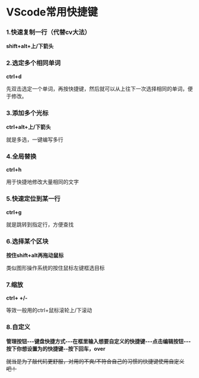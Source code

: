 # VScode常用快捷键

### 1.快速复制一行（代替cv大法）

**shift+alt+上/下箭头**

### 2.选定多个相同单词

**ctrl+d**

先双击选定一个单词，再按快捷键，然后就可以从上往下一次选择相同的单词，便于修改。

### 3.添加多个光标

**ctrl+alt+上/下箭头**

就是多选，一键编写多行

### 4.全局替换

**ctrl+h**

用于快捷地修改大量相同的文字

### 5.快速定位到某一行

**ctrl+g**

就是跳转到指定行，方便查找

### 6.选择某个区块

**按住shift+alt再拖动鼠标**

类似图形操作系统的按住鼠标左键框选目标

### 7.缩放

**ctrl+ +/-**

等效一般用的ctrl+鼠标滚轮上/下滚动

### 8.自定义

**管理按钮---键盘快捷方式---在框里输入想要自定义的快捷键---点击编辑按钮---按下你想设置为的快捷键--按下回车，over**

~~就当是为了敲代码更舒服，对用的不爽/不符合自己的习惯的快捷键使用自定义吧！~~